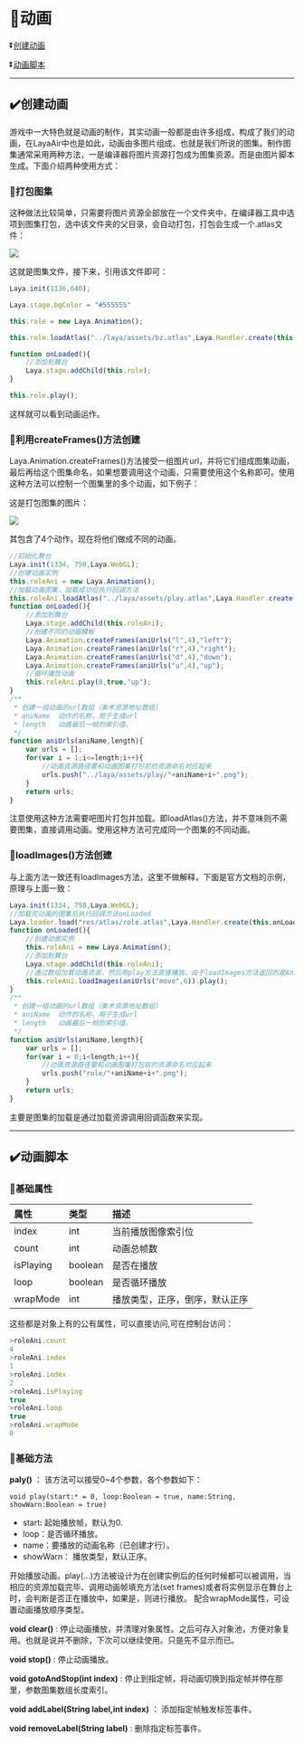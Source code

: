 # :jack_o_lantern:动画 #

:arrow_double_down:[创建动画](#a1)

:arrow_double_down:[动画脚本](#a2)

****


## <b id="a1">:heavy_check_mark:创建动画</b>  ##

游戏中一大特色就是动画的制作，其实动画一般都是由许多组成，构成了我们的动画，在LayaAir中也是如此，动画由多图片组成，也就是我们所说的图集。制作图集通常采用两种方法，一是编译器将图片资源打包成为图集资源。而是由图片脚本生成。下面介绍两种使用方式：

### :ghost:打包图集 ###

这种做法比较简单，只需要将图片资源全部放在一个文件夹中，在编译器工具中选项到图集打包，选中该文件夹的父目录，会自动打包，打包会生成一个.atlas文件：

![](https://github.com/Lumnca/LayaAir/blob/master/img/a3.png)

这就是图集文件，接下来，引用该文件即可：

```javascript
Laya.init(1136,640);

Laya.stage.bgColor = "#555555"      

this.role = new Laya.Animation();

this.role.loadAtlas("../laya/assets/bz.atlas",Laya.Handler.create(this,onLoaded));

function onLoaded(){
    //添加到舞台
    Laya.stage.addChild(this.role);
}

this.role.play();
```

这样就可以看到动画运作。

### :ghost:利用createFrames()方法创建 ###

Laya.Animation.createFrames()方法接受一组图片url，并将它们组成图集动画，最后再给这个图集命名，如果想要调用这个动画，只需要使用这个名称即可。使用这种方法可以控制一个图集里的多个动画，如下例子：

这是打包图集的图片：

![](https://github.com/Lumnca/LayaAir/blob/master/img/TQ4IPVF2HD2MWZWJUVCUZHB.png)

其包含了4个动作。现在将他们做成不同的动画。

```javascript
//初始化舞台
Laya.init(1334, 750,Laya.WebGL);
//创建动画实例
this.roleAni = new Laya.Animation();
//加载动画图集，加载成功后执行回调方法
this.roleAni.loadAtlas("../laya/assets/play.atlas",Laya.Handler.create(this,onLoaded));
function onLoaded(){
    //添加到舞台
    Laya.stage.addChild(this.roleAni);
    //创建不同的动画模板
    Laya.Animation.createFrames(aniUrls("l",4),"left");
    Laya.Animation.createFrames(aniUrls("r",4),"right");
    Laya.Animation.createFrames(aniUrls("d",4),"down");
    Laya.Animation.createFrames(aniUrls("u",4),"up");
    //循环播放动画
    this.roleAni.play(0,true,"up");
}
/**
 * 创建一组动画的url数组（美术资源地址数组）
 * aniName  动作的名称，用于生成url
 * length   动画最后一帧的索引值，
 */    
function aniUrls(aniName,length){
    var urls = [];
    for(var i = 1;i<=length;i++){
        //动画资源路径要和动画图集打包前的资源命名对应起来
        urls.push("../laya/assets/play/"+aniName+i+".png");
    }
    return urls;
}
```

注意使用这种方法需要吧图片打包并加载。即loadAtlas()方法，并不意味则不需要图集，直接调用动画。使用这种方法可完成同一个图集的不同动画。

### :ghost:loadImages()方法创建 ###

与上面方法一致还有loadImages方法，这里不做解释，下面是官方文档的示例，原理与上面一致：

```javascript
Laya.init(1334, 750,Laya.WebGL);
//加载完动画的图集后执行回调方法onLoaded
Laya.loader.load("res/atlas/role.atlas",Laya.Handler.create(this,onLoaded));
function onLoaded(){
    //创建动画实例
    this.roleAni = new Laya.Animation();
    //添加到舞台
    Laya.stage.addChild(this.roleAni);
    //通过数组加载动画资源，然后用play方法直接播放。由于loadImages方法返回的是Animation对象本身，可以直接使用“loadImages(...).play(...);”语法。
    this.roleAni.loadImages(aniUrls("move",6)).play();
}
/**
 * 创建一组动画的url数组（美术资源地址数组）
 * aniName  动作的名称，用于生成url
 * length   动画最后一帧的索引值，
 */    
function aniUrls(aniName,length){
    var urls = [];
    for(var i = 0;i<length;i++){
        //动画资源路径要和动画图集打包前的资源命名对应起来
        urls.push("role/"+aniName+i+".png");
    }
    return urls;
}
```

主要是图集的加载是通过加载资源调用回调函数来实现。

***

## <b id="a2">:heavy_check_mark:动画脚本</b>  ##

### :ghost:基础属性 ###

|属性|类型|描述|
|:--|:---|:---|
|index|int|当前播放图像索引位|
|count|int|动画总帧数|
|isPlaying|boolean |是否在播放|
|loop|boolean|是否循环播放|
|wrapMode|int|播放类型，正序，倒序，默认正序|

这些都是对象上有的公有属性，可以直接访问,可在控制台访问：

```javascript
>roleAni.count
4
>roleAni.index
1
>roleAni.index
2
>roleAni.isPlaying
true
>roleAni.loop
true
>roleAni.wrapMode
0
```

### :ghost:基础方法 ###

**paly()** ： 该方法可以接受0~4个参数，各个参数如下：

`void play(start:* = 0, loop:Boolean = true, name:String, showWarn:Boolean = true)`

* start: 起始播放帧，默认为0.
* loop：是否循环播放。
* name：要播放的动画名称（已创建才行）。
* showWarn： 播放类型，默认正序。


开始播放动画。play(...)方法被设计为在创建实例后的任何时候都可以被调用，当相应的资源加载完毕、调用动画帧填充方法(set frames)或者将实例显示在舞台上时，会判断是否正在播放中，如果是，则进行播放。 配合wrapMode属性，可设置动画播放顺序类型。


**void clear()** : 停止动画播放，并清理对象属性。之后可存入对象池，方便对象复用。也就是说并不删除，下次可以继续使用。只是先不显示而已。

**void stop()** : 停止动画播放。

**void gotoAndStop(int index)** : 停止到指定帧，将动画切换到指定帧并停在那里，参数图集数组长度索引。

**void addLabel(String label,int index)** ： 添加指定帧触发标签事件。

**void removeLabel(String label)** : 删除指定标签事件。

 





























